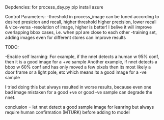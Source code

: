 Depdencies:
for process_day.py pip install azure

Control Parameters:
-threshold in process_image can be tuned according to desired presicion and recall, higher threshold higher precision, lower recall & vice-versa
-resolution of image, higher is better! I belive it will improve overlapping bbox cases, i.e. when ppl are close to each other
-training set, adding images even for different stores can improve results

TODO:

-Enable self learning:
For example, if the nnet detects a human w 95% conf, then it is a good image for a +ve sample
Another example, if nnet detects a bbox w 60% conf and has only moved a few pixels then its most likely a door frame
or a light pole, etc which means its a good image for a -ve sample

I tried doing this but always resulted in worse results, because even one bad image mistaken for a good +ve 
or good -ve sample can degrade the nnet.

conclusion = let nnet detect a good sample image for leanring but always require human confirmation (MTURK)  before adding to model


